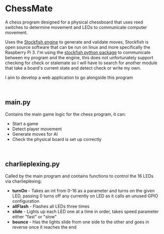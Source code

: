 <h1>ChessMate</h1>

<p>A chess program designed for a physical chessboard that uses reed switches to determine movement and LEDs to communicate computer movement.</p>
<p>Uses the <a href="https://stockfishchess.org/">Stockfish engine</a> to generate and validate moves, Stockfish is open source software that can be run on linux and more specifically the Raspberry Pi 3. I'm using the <a href="https://github.com/zhelyabuzhsky/stockfish">stockfish python package</a> to communicate between my program and the engine, this does not unfortunately support checking for check or stalemate so I will have to search for another module that take a board's current state and detect check or write my own.</p>
<p>I aim to develop a web application to go alongside this program</p>

<br>

<h2>main.py</h2>
<p>
Contains the main game logic for the chess program, it can:
<ul>
  <li>Start a game</li>
  <li>Detect player movement</li>
  <li>Generate moves for AI </li>
  <li>Check the physical board is set up correctly</li>
</ul>
</p>

<br>

<h2>charlieplexing.py</h2>
<p>
Called by the main program and contains functions to control the 16 LEDs via charlieplexing:
<ul>
  <li><b>turnOn</b> - Takes an int from 0-16 as a parameter and turns on the given LED, passing 0 turns off any currently on LED as it calls an unused GPIO configuration</li>
  <li><b>allFlash</b> - Flashes all LEDs three times</li>
  <li><b>slide</b> - Lights up each LED one at a time in order, takes speed parameter either "fast" or "slow"</li>
  <li><b>bounce</b> - Has the lights slide from one side to the other and goes in reverse once it reaches the end</li>
</ul>
</p>
